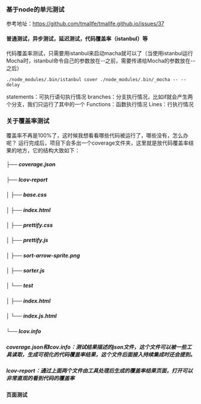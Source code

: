 ### 基于node的单元测试
参考地址：https://github.com/tmallfe/tmallfe.github.io/issues/37

#### 普通测试，异步测试，延迟测试，代码覆盖率（istanbul）等
代码覆盖率测试，只需要用istanbul来启动macha就可以了（当使用istanbul运行Mocha时，istanbul命令自己的参数放在--之前，需要传递给Mocha的参数放在--之后）
```
./node_modules/.bin/istanbul cover ./node_modules/.bin/_mocha -- --delay
```
statements：可执行语句执行情况
branches：分支执行情况，比如if就会产生两个分支，我们只运行了其中的一个
Functions：函数执行情况
Lines：行执行情况

### 关于覆盖率测试
覆盖率不再是100%了，这时候我想看看哪些代码被运行了，哪些没有，怎么办呢？
运行完成后，项目下会多出一个coverage文件夹，这里就是放代码覆盖率结果的地方，它的结构大致如下：
##### ├── coverage.json
##### ├── lcov-report
##### │   ├── base.css
##### │   ├── index.html
##### │   ├── prettify.css
##### │   ├── prettify.js
##### │   ├── sort-arrow-sprite.png
##### │   ├── sorter.js
##### │   └── test
##### │       ├── index.html
##### │       └── index.js.html
##### └── lcov.info

##### coverage.json和lcov.info：测试结果描述的json文件，这个文件可以被一些工具读取，生成可视化的代码覆盖率结果，这个文件后面接入持续集成时还会提到。
##### lcov-report：通过上面两个文件由工具处理后生成的覆盖率结果页面，打开可以非常直观的看到代码的覆盖率

#### 页面测试
